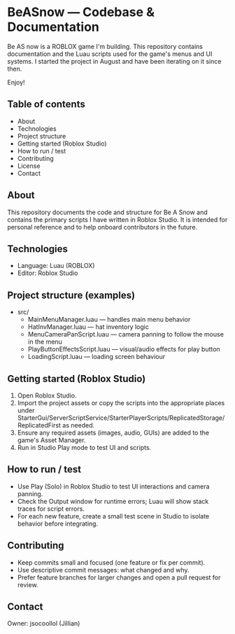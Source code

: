 # BeASnow — Codebase & Documentation

Be AS now is a ROBLOX game I'm building. This repository contains documentation and the Luau scripts used for the game's menus and UI systems. I started the project in August and have been iterating on it since then.

Enjoy!

## Table of contents
- About
- Technologies
- Project structure
- Getting started (Roblox Studio)
- How to run / test
- Contributing
- License
- Contact

## About
This repository documents the code and structure for Be A Snow and contains the primary scripts I have written in Roblox Studio. It is intended for personal reference and to help onboard contributors in the future.

## Technologies
- Language: Luau (ROBLOX)
- Editor: Roblox Studio

## Project structure (examples)
- src/
  - MainMenuManager.luau — handles main menu behavior
  - HatInvManager.luau — hat inventory logic
  - MenuCameraPanScript.luau — camera panning to follow the mouse in the menu
  - PlayButtonEffectsScript.luau — visual/audio effects for play button
  - LoadingScript.luau — loading screen behaviour

## Getting started (Roblox Studio)
1. Open Roblox Studio.
2. Import the project assets or copy the scripts into the appropriate places under StarterGui/ServerScriptService/StarterPlayerScripts/ReplicatedStorage/ReplicatedFirst as needed.
3. Ensure any required assets (images, audio, GUIs) are added to the game's Asset Manager.
4. Run in Studio Play mode to test UI and scripts.

## How to run / test
- Use Play (Solo) in Roblox Studio to test UI interactions and camera panning.
- Check the Output window for runtime errors; Luau will show stack traces for script errors.
- For each new feature, create a small test scene in Studio to isolate behavior before integrating.

## Contributing
- Keep commits small and focused (one feature or fix per commit).
- Use descriptive commit messages: what changed and why.
- Prefer feature branches for larger changes and open a pull request for review.

## Contact
Owner: jsocoollol (Jillian)